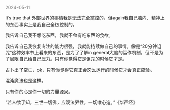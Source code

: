 
<span style="color: gray;">2024-05-11</span>

It’s true that 外部世界的事情我是无法完全掌控的，但again我自己脑内、精神上的东西事实上是我自己全权控制的。

我告诉自己我不想吃东西，我就不会有吃东西的食欲。

我告诉自己我恢复专注的能力很强，我就能持续做自己的事情。像是“20分钟诅咒”这种效率书上看来的东西，是为了了解in general大脑的运作机制，但不是为了局限自己给自己压力。只有你觉得它是诅咒的时候它才是。

占卜出了空亡，ok，只有你觉得它真正会这么运行的时候它才会真正应验。

混沌魔法也是这样。

只有你的心是你一切的力量源泉。

“若人欲了知，三世一切佛，应观法界性，一切唯心造。”《华严经》